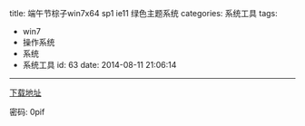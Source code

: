 title: 端午节棕子win7x64 sp1 ie11 绿色主题系统
categories: 系统工具
tags:
  - win7
  - 操作系统
  - 系统
  - 系统工具
id: 63
date: 2014-08-11 21:06:14
---

[下载地址](http://pan.baidu.com/s/1c0nIPVi)

密码: 0pif